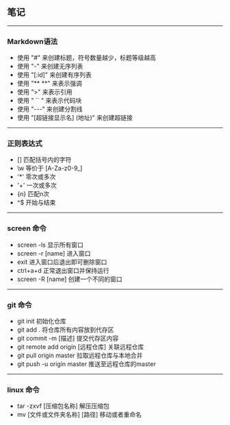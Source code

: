 ## 笔记
---
### Markdown语法
- 使用 "#" 来创建标题，符号数量越少，标题等级越高
- 使用 "-" 来创建无序列表
- 使用 "[:id]" 来创建有序列表
- 使用 "** **" 来表示强调
- 使用 ">" 来表示引用
- 使用 " `` " 来表示代码块
- 使用 "---" 来创建分割线
- 使用 "[超链接显示名] (地址)" 来创建超链接
---
### 正则表达式
- [] 匹配括号内的字符
- \w 等价于 [A-Za-z0-9_]
- '*' 零次或多次
- '+' 一次或多次
- {n} 匹配n次
- ^$ 开始与结束
---
### screen 命令
- screen -ls 显示所有窗口
- screen -r [name] 进入窗口
- exit 进入窗口后退出即可删除窗口
- ctrl+a+d 正常退出窗口并保持运行
- screen -R [name] 创建一个不同的窗口
---
### git 命令
- git init 初始化仓库
- git add . 将仓库所有内容放到代存区
- git commit -m [描述] 提交代存区内容
- git remote add origin [远程仓库] 关联远程仓库
- git pull origin master 拉取远程仓库与本地合并
- git push -u origin master 推送至远程仓库的master
---
### linux 命令
- tar -zxvf [压缩包名称] 解压压缩包
- mv [文件或文件夹名称] [路径] 移动或者重命名